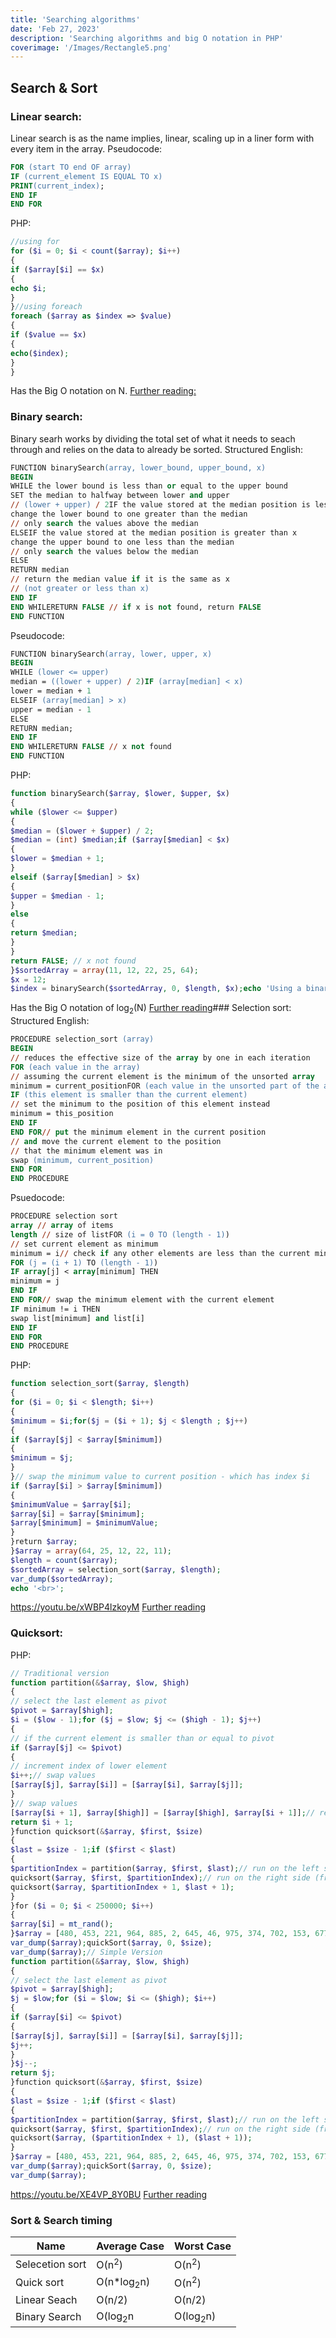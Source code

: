 ```yaml
---
title: 'Searching algorithms'
date: 'Feb 27, 2023'
description: 'Searching algorithms and big O notation in PHP'
coverimage: '/Images/Rectangle5.png'
---
```


## Search & Sort
### Linear search:
Linear search is as the name implies, linear, scaling up in a liner form with every item in the array.
Pseudocode:
``` ps
FOR (start TO end OF array)
IF (current_element IS EQUAL TO x)
PRINT(current_index);
END IF
END FOR
```
PHP:
```php
//using for
for ($i = 0; $i < count($array); $i++)
{​​
if ($array[$i] == $x)
{​​
echo $i;
}​​
}​​//using foreach
foreach ($array as $index => $value)
{​​
if ($value == $x)
{​​
echo($index);
}​​
}​​
```
Has the Big O notation on N.
[Further reading:](https://www.tutorialspoint.com/data_structures_algorithms/linear_search_algorithm.htm)
### Binary search:
Binary searh works by dividing the total set of what it needs to seach through and relies on the data to already be sorted.
Structured English:
``` ps
FUNCTION binarySearch(array, lower_bound, upper_bound, x)
BEGIN
WHILE the lower bound is less than or equal to the upper bound
SET the median to halfway between lower and upper
// (lower + upper) / 2IF the value stored at the median position is less than x
change the lower bound to one greater than the median
// only search the values above the median
ELSEIF the value stored at the median position is greater than x
change the upper bound to one less than the median
// only search the values below the median
ELSE
RETURN median
// return the median value if it is the same as x
// (not greater or less than x)
END IF
END WHILERETURN FALSE // if x is not found, return FALSE
END FUNCTION
```
Pseudocode:
```ps
FUNCTION binarySearch(array, lower, upper, x)
BEGIN
WHILE (lower <= upper)
median = ((lower + upper) / 2)IF (array[median] < x)
lower = median + 1
ELSEIF (array[median] > x)
upper = median - 1
ELSE
RETURN median;
END IF
END WHILERETURN FALSE // x not found
END FUNCTION
```
PHP:
```php
function binarySearch($array, $lower, $upper, $x)
{​​
while ($lower <= $upper)
{​​
$median = ($lower + $upper) / 2;
$median = (int) $median;if ($array[$median] < $x)
{​​
$lower = $median + 1;
}​​
elseif ($array[$median] > $x)
{​​
$upper = $median - 1;
}​​
else
{​​
return $median;
}​​
}​​
return FALSE; // x not found
}​​$sortedArray = array(11, 12, 22, 25, 64);
$x = 12;
$index = binarySearch($sortedArray, 0, $length, $x);echo 'Using a binary search, the index for ' . $x . ' is ' . $index . '<br>';
```
Has the Big O notation of log<sub>2</sub>(N)
[Further reading](https://www.tutorialspoint.com/data_structures_algorithms/binary_search_algorithm.htm)### Selection sort:
Structured English:
```ps
PROCEDURE selection_sort (array)
BEGIN
// reduces the effective size of the array by one in each iteration
FOR (each value in the array)
// assuming the current element is the minimum of the unsorted array
minimum = current_positionFOR (each value in the unsorted part of the array)
IF (this element is smaller than the current element)
// set the minimum to the position of this element instead
minimum = this_position
END IF
END FOR// put the minimum element in the current position
// and move the current element to the position
// that the minimum element was in
swap (minimum, current_position)
END FOR
END PROCEDURE
```
Psuedocode:
```ps
PROCEDURE selection sort
array // array of items
length // size of listFOR (i = 0 TO (length - 1))
// set current element as minimum
minimum = i// check if any other elements are less than the current minimum
FOR (j = (i + 1) TO (length - 1))
IF array[j] < array[minimum] THEN
minimum = j
END IF
END FOR// swap the minimum element with the current element
IF minimum != i THEN
swap list[minimum] and list[i]
END IF
END FOR
END PROCEDURE
```
PHP:
```php
function selection_sort($array, $length)
{​​
for ($i = 0; $i < $length; $i++)
{​​
$minimum = $i;for($j = ($i + 1); $j < $length ; $j++)
{​​
if ($array[$j] < $array[$minimum])
{​​
$minimum = $j;
}​​
}​​// swap the minimum value to current position - which has index $i
if ($array[$i] > $array[$minimum])
{​​
$minimumValue = $array[$i];
$array[$i] = $array[$minimum];
$array[$minimum] = $minimumValue;
}​​
}​​return $array;
}​​$array = array(64, 25, 12, 22, 11);
$length = count($array);
$sortedArray = selection_sort($array, $length);
var_dump($sortedArray);
echo '<br>';
```
https://youtu.be/xWBP4lzkoyM
[Further reading](https://www.tutorialspoint.com/data_structures_algorithms/selection_sort_algorithm.htm)

### Quicksort:
PHP:
```php
// Traditional version
function partition(&$array, $low, $high)
{​​
// select the last element as pivot
$pivot = $array[$high];
$i = ($low - 1);for ($j = $low; $j <= ($high - 1); $j++)
{​​
// if the current element is smaller than or equal to pivot
if ($array[$j] <= $pivot)
{​​
// increment index of lower element
$i++;// swap values
[$array[$j], $array[$i]] = [$array[$i], $array[$j]];
}​​
}​​// swap values
[$array[$i + 1], $array[$high]] = [$array[$high], $array[$i + 1]];// return pivot
return $i + 1;
}​​function quicksort(&$array, $first, $size)
{​​
$last = $size - 1;if ($first < $last)
{​​
$partitionIndex = partition($array, $first, $last);// run on the left side (from first to partitionIndex)
quicksort($array, $first, $partitionIndex);// run on the right side (from element after partitionIndex to last)
quicksort($array, $partitionIndex + 1, $last + 1);
}​​
}​​for ($i = 0; $i < 250000; $i++)
{​​
$array[$i] = mt_rand();
}​​$array = [480, 453, 221, 964, 885, 2, 645, 46, 975, 374, 702, 153, 677, 357, 332, 138, 535, 216, 285, 246, 287, 517, 971, 819, 364, 124, 177, 333, 539];$size = count($array);
var_dump($array);quickSort($array, 0, $size);
var_dump($array);// Simple Version
function partition(&$array, $low, $high)
{​​
// select the last element as pivot
$pivot = $array[$high];
$j = $low;for ($i = $low; $i <= ($high); $i++)
{​​
if ($array[$i] <= $pivot)
{​​
[$array[$j], $array[$i]] = [$array[$i], $array[$j]];
$j++;
}​​
}​​$j--;
return $j;
}​​function quicksort(&$array, $first, $size)
{​​
$last = $size - 1;if ($first < $last)
{​​
$partitionIndex = partition($array, $first, $last);// run on the left side (from first to partitionIndex)
quicksort($array, $first, $partitionIndex);// run on the right side (from element after partitionIndex to last)
quicksort($array, ($partitionIndex + 1), ($last + 1));
}​​
}​​$array = [480, 453, 221, 964, 885, 2, 645, 46, 975, 374, 702, 153, 677, 357, 332, 138, 535, 216, 285, 246, 287, 517, 971, 819, 364, 124, 177, 333, 539];$size = count($array);
var_dump($array);quickSort($array, 0, $size);
var_dump($array);
```



https://youtu.be/XE4VP_8Y0BU
[Further reading](https://www.tutorialspoint.com/data_structures_algorithms/quick_sort_algorithm.htm)
### Sort & Search timing
|Name|Average Case|Worst Case|
|---|---|---|
|Selecetion sort|O(n<sup>2</sup>)|O(n<sup>2</sup>)|
|Quick sort|O(n\*log<sub>2</sub>n)|O(n<sup>2</sup>)|
|Linear Seach|O(n/2)|O(n/2)|
|Binary Search|O(log<sub>2</sub>n|O(log<sub>2</sub>n)|

